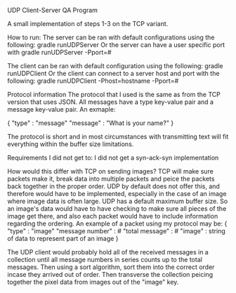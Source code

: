 UDP Client-Server QA Program

A small implementation of steps 1-3 on the TCP variant.

How to run:
The server can be ran with default configurations using the following:
gradle runUDPServer
Or the server can have a user specific port with
gradle runUDPServer -Pport=#

The client can be ran with default configuration using the following:
gradle runUDPClient
Or the client can connect to a server host and port with the following:
gradle runUDPClient -Phost=hostname -Pport=#

Protocol information
The protocol that I used is the same as from the TCP version that uses JSON.
All messages have a type key-value pair and a message key-value pair. An exmaple:

{
	"type" : "message"
	"message" : "What is your name?"
}

The protocol is short and in most circumstances with transmitting text will fit
everything within the buffer size limitations.

Requirements I did not get to:
I did not get a syn-ack-syn implementation

How would this differ with TCP on sending images?
TCP will make sure packets make it, break data into multiple packets and 
peice the packets back together in the proper order. UDP by default does
not offer this, and therefore would have to be implemented, especially in
the case of an image where image data is often large. UDP has a default maximum
buffer size. So an image's data would have to have checking to make sure all 
pieces of the image get there, and also each packet would have to include information
regarding the ordering. An example of a packet using my protocol may be:
{
	"type" : "image"
	"message number" : #
	"total message" : #
	"image" : string of data to represent part of an image
}

The UDP client would probably hold all of the received messages in a collection until all
message numbers in series counts up to the total messages. Then using a sort algorithm, sort them into
the correct order incase they arrived out of order. Then transverse the collection peicing together
the pixel data from images out of the "image" key.
